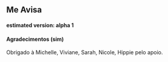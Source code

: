 
## Me Avisa

#### estimated version: alpha 1


#### Agradecimentos (sim)

Obrigado à Michelle, Viviane, Sarah, Nicole, Hippie pelo apoio.